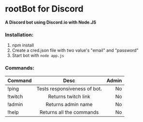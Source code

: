 rootBot for Discord
======
**A Discord bot using Discord.io with Node.JS**


### Installation:
1. npm install
2. Create a cred.json file with two value's "email" and "password"
3. Start bot with ```node app.js```

### Commands:

| Command       | Desc          | Admin |
| ------------- |:-------------:| -----:|
| !ping         | Tests responsiveness of bot.|No|
| !twitch       | Returns twitch link|No|
| !admin | Returns admin name|No|
| !help | Returns all the commands |No|



